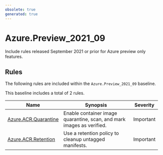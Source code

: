 ```yaml
---
obsolete: true
generated: true
---
```


# Azure.Preview_2021_09

<!-- OBSOLETE -->

Include rules released September 2021 or prior for Azure preview only features.

## Rules

The following rules are included within the `Azure.Preview_2021_09` baseline.

This baseline includes a total of 2 rules.

Name | Synopsis | Severity
---- | -------- | --------
[Azure.ACR.Quarantine](../rules/Azure.ACR.Quarantine.md) | Enable container image quarantine, scan, and mark images as verified. | Important
[Azure.ACR.Retention](../rules/Azure.ACR.Retention.md) | Use a retention policy to cleanup untagged manifests. | Important
